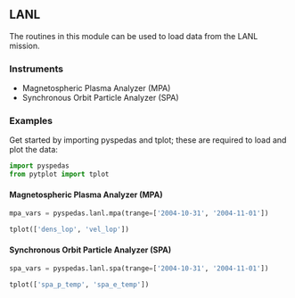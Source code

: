 
## LANL
The routines in this module can be used to load data from the LANL mission. 

### Instruments
- Magnetospheric Plasma Analyzer (MPA)
- Synchronous Orbit Particle Analyzer (SPA)

### Examples
Get started by importing pyspedas and tplot; these are required to load and plot the data:

```python
import pyspedas
from pytplot import tplot
```

#### Magnetospheric Plasma Analyzer (MPA)

```python
mpa_vars = pyspedas.lanl.mpa(trange=['2004-10-31', '2004-11-01'])

tplot(['dens_lop', 'vel_lop'])
```


#### Synchronous Orbit Particle Analyzer (SPA)

```python
spa_vars = pyspedas.lanl.spa(trange=['2004-10-31', '2004-11-01'])

tplot(['spa_p_temp', 'spa_e_temp'])
```


    